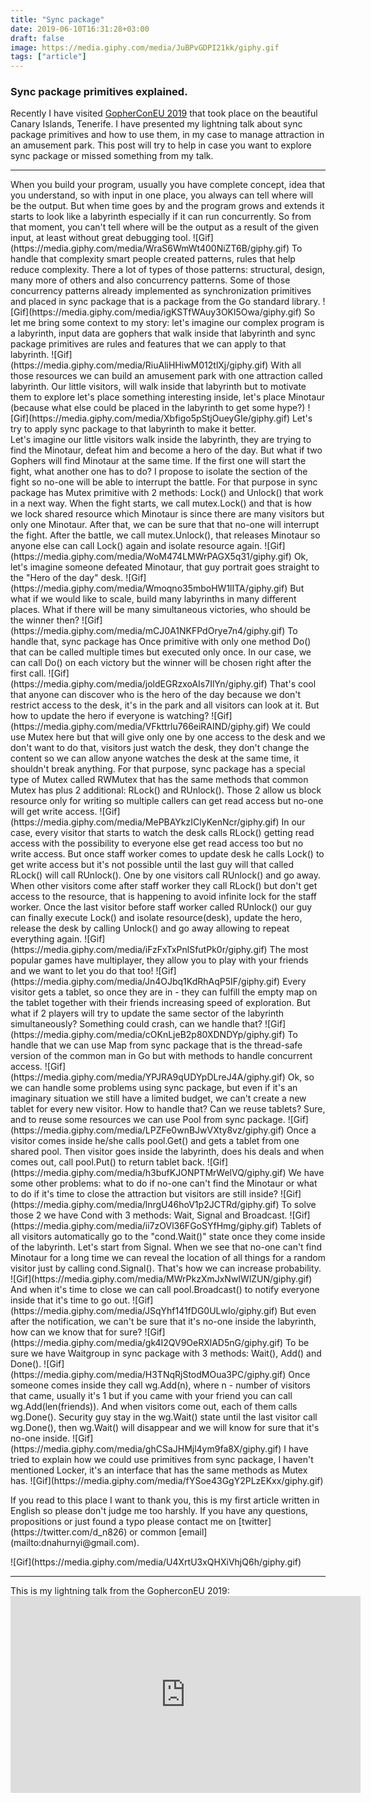 ```yaml
---
title: "Sync package"
date: 2019-06-10T16:31:28+03:00
draft: false
image: https://media.giphy.com/media/JuBPvGDPI21kk/giphy.gif
tags: ["article"]
---
```


### Sync package primitives explained. <br/>
Recently I have visited [GopherConEU 2019](https://www.gophercon.es/) that took place on the beautiful Canary Islands, Tenerife. I have presented my lightning talk about sync package primitives and how to use them, in my case to manage attraction in an amusement park. 
This post will try to help in case you want to explore sync package or missed something from my talk. <br/>
<hr/>
When you build your program, usually you have complete concept, idea that you understand, 
so with input in one place, you always can tell where will be the output. 
But when time goes by and the program grows and extends it starts to look like a labyrinth especially if it can run concurrently. So from that moment, you can't tell where will be the output as a result of the given input, at least without great debugging tool.
![Gif](https://media.giphy.com/media/WraS6WmWt400NiZT6B/giphy.gif)
To handle that complexity smart people created patterns, rules that help reduce complexity. There a lot of types of those patterns: structural, design, many more of others and also concurrency patterns.
Some of those concurrency patterns already implemented as synchronization primitives and placed in sync package that is a package from the Go standard library.
![Gif](https://media.giphy.com/media/igKSTfWAuy3OKl5Owa/giphy.gif)
So let me bring some context to my story: let's imagine our complex program is a labyrinth, input data are gophers that walk inside that labyrinth and sync package primitives are rules and features that we can apply to that labyrinth.
![Gif](https://media.giphy.com/media/RiuAliHHiwM012tlXj/giphy.gif)
With all those resources we can build an amusement park with one attraction called labyrinth. Our little visitors, will walk inside that labyrinth but to motivate them to explore let's place something interesting inside, let's place Minotaur (because what else could be placed in the labyrinth to get some hype?)
![Gif](https://media.giphy.com/media/Xbfigo5pStjOueyGIe/giphy.gif)
Let's try to apply sync package to that labyrinth to make it better.<br/>
Let's imagine our little visitors walk inside the labyrinth, they are trying to find the Minotaur, defeat him and become a hero of the day. But what if two Gophers will find Minotaur at the same time. If the first one will start the fight, what another one has to do?
I propose to isolate the section of the fight so no-one will be able to interrupt the battle. For that purpose in sync package has Mutex primitive with 2 methods: Lock() and Unlock() that work in a next way.
When the fight starts, we call mutex.Lock() and that is how we lock shared resource which Minotaur is since there are many visitors but only one Minotaur. After that, we can be sure that that no-one will interrupt the fight. 
After the battle, we call mutex.Unlock(), that releases Minotaur so anyone else can call Lock() again and isolate resource again.
![Gif](https://media.giphy.com/media/WoM474LMWrPAGX5q31/giphy.gif)
Ok, let's imagine someone defeated Minotaur, that guy portrait goes straight to the "Hero of the day" desk.
![Gif](https://media.giphy.com/media/Wmoqno35mboHW1lITA/giphy.gif)
But what if we would like to scale, build many labyrinths in many different places. What if there will be many simultaneous victories, who should be the winner then?
![Gif](https://media.giphy.com/media/mCJ0A1NKFPdOrye7n4/giphy.gif)
To handle that, sync package has Once primitive with only one method Do() that can be called multiple times but executed only once. In our case, we can call Do() on each victory but the winner will be chosen right after the first call.
![Gif](https://media.giphy.com/media/joldEGRzxoAIs7IlYn/giphy.gif)
That's cool that anyone can discover who is the hero of the day because we don't restrict access to the desk, it's in the park and all visitors can look at it. But how to update the hero if everyone is watching?
![Gif](https://media.giphy.com/media/VFkttrlu766eiRAIND/giphy.gif)
We could use Mutex here but that will give only one by one access to the desk and we don't want to do that, visitors just watch the desk, they don't change the content so we can allow anyone watches the desk at the same time, it shouldn't break anything.
For that purpose, sync package has a special type of Mutex called RWMutex that has the same methods that common Mutex has plus 2 additional: RLock() and RUnlock(). Those 2 allow us block resource only for writing so multiple callers can get read access but no-one will get write access.
![Gif](https://media.giphy.com/media/MePBAYkzIClyKenNcr/giphy.gif)
In our case, every visitor that starts to watch the desk calls RLock() getting read access with the possibility to everyone else get read access too but no write access. But once staff worker comes to update desk he calls Lock() to get write access but it's not possible until the last guy will that called RLock() will call RUnlock(). One by one visitors call RUnlock() and go away. When other visitors come after staff worker they call RLock() but don't get access to the resource, that is happening to avoid infinite lock for the staff worker.
Once the last visitor before staff worker called RUnlock() our guy can finally execute Lock() and isolate resource(desk), update the hero, release the desk by calling Unlock() and go away allowing to repeat everything again.
![Gif](https://media.giphy.com/media/iFzFxTxPnlSfutPk0r/giphy.gif)
The most popular games have multiplayer, they allow you to play with your friends and we want to let you do that too! 
![Gif](https://media.giphy.com/media/Jn4OJbq1KdRhAqP5IF/giphy.gif)
Every visitor gets a tablet, so once they are in - they can fulfill the empty map on the tablet together with their friends increasing speed of exploration.
But what if 2 players will try to update the same sector of the labyrinth simultaneously? Something could crash, can we handle that?
![Gif](https://media.giphy.com/media/cOKnLjeB2p80XDNDYp/giphy.gif)
To handle that we can use Map from sync package that is the thread-safe version of the common man in Go but with methods to handle concurrent access.
![Gif](https://media.giphy.com/media/YPJRA9qUDYpDLreJ4A/giphy.gif)
Ok, so we can handle some problems using sync package, but even if it's an imaginary situation we still have a limited budget, we can't create a new tablet for every new visitor. How to handle that? Can we reuse tablets?
Sure, and to reuse some resources we can use Pool from sync package.
![Gif](https://media.giphy.com/media/LPZFe0wnBJwVXty8vz/giphy.gif)
Once a visitor comes inside he/she calls pool.Get() and gets a tablet from one shared pool. Then visitor goes inside the labyrinth, does his deals and when comes out, call pool.Put() to return tablet back.
![Gif](https://media.giphy.com/media/h3bufKJONPTMrWelVQ/giphy.gif)
We have some other problems: what to do if no-one can't find the Minotaur or what to do if it's time to close the attraction but visitors are still inside?
![Gif](https://media.giphy.com/media/lnrgU46hoV1p2JCTRd/giphy.gif)
To solve those 2 we have Cond with 3 methods: Wait, Signal and Broadcast.
![Gif](https://media.giphy.com/media/ii7zOVl36FGoSYfHmg/giphy.gif)
Tablets of all visitors automatically go to the "cond.Wait()" state once they come inside of the labyrinth.
Let's start from Signal. When we see that no-one can't find Minotaur for a long time we can reveal the location of all things for a random visitor just by calling cond.Signal(). That's how we can increase probability.
![Gif](https://media.giphy.com/media/MWrPkzXmJxNwIWlZUN/giphy.gif)
And when it's time to close we can call pool.Broadcast() to notify everyone inside that it's time to go out.
![Gif](https://media.giphy.com/media/JSqYhf141fDG0ULwIo/giphy.gif)
But even after the notification, we can't be sure that it's no-one inside the labyrinth, how can we know that for sure?
![Gif](https://media.giphy.com/media/gk4I2QV9OeRXlAD5nG/giphy.gif)
To be sure we have Waitgroup in sync package with 3 methods: Wait(), Add() and Done().
![Gif](https://media.giphy.com/media/H3TNqRjStodMOua3PC/giphy.gif)
Once someone comes inside they call wg.Add(n), where n - number of visitors that came, usually it's 1 but if you came with your friend you can call wg.Add(len(friends)). 
And when visitors come out, each of them calls wg.Done(). Security guy stay in the wg.Wait() state until the last visitor call wg.Done(), then wg.Wait() will disappear and we will know for sure that it's no-one inside.
![Gif](https://media.giphy.com/media/ghCSaJHMjl4ym9fa8X/giphy.gif)
I have tried to explain how we could use primitives from sync package, I haven't mentioned Locker, it's an interface that has the same methods as Mutex has.
![Gif](https://media.giphy.com/media/fYSoe43GgY2PLzEKxx/giphy.gif)
<p>If you read to this place I want to thank you, this is my first article written in English so please don't judge me too harshly. If you have any questions, propositions or just found a typo please contact me on [twitter](https://twitter.com/d_n826) or common [email](mailto:dnahurnyi@gmail.com).</p>
![Gif](https://media.giphy.com/media/U4XrtU3xQHXiVhjQ6h/giphy.gif)
<hr/>
This is my lightning talk from the GopherconEU 2019:
<iframe width="560" height="315" src="https://www.youtube.com/embed/Gw0mzVa4wnk" frameborder="0" allow="accelerometer; autoplay; encrypted-media; gyroscope; picture-in-picture" allowfullscreen></iframe>